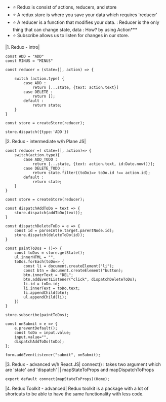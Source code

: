 -   ⭐️ Redux is consist of actions, reducers, and store
-   ⭐️ A redux store is where you save your data which requires 'reducer'
-   ⭐️ A reducer is a function that modifies your data.
    : Reducer is the only thing that can change state, data
    : How? by using Action\*\*\*
-   ⭐️ Subscribe allows us to listen for changes in our store.

|1. Redux - intro|

```
const ADD = "ADD"
const MINUS = "MINUS"

const reducer = (state=[], action) => {

    switch (action.type) {
        case ADD :
            return [...state, {text: action.text}]
        case DELETE :
            return [];
        default :
            return state;
    }
}

const store = createStore(reducer);

store.dispatch({type:'ADD'})
```

|2. Redux - intermediate w/h Plane JS|

```
const reducer =( state=[], action)=> {
    switch(action.type){
        case ADD_TODO :
            return [...state, {text: action.text, id:Date.now()}];
        case DELETE_TODO :
            return state.filter((toDo)=> toDo.id !== action.id);
        default :
            return state;
    }
}

const store = createStore(reducer);

const dispatchAddToDo = text => {
    store.dispatch(addToDo(text));
}

const dispatchDeleteToDo = e => {
    const id = parseInt(e.target.parentNode.id);
    store.dispatch(deleteToDo(id));
}

const paintToDos = ()=> {
    const toDos = store.getState();
    ul.innerHTML = "",
    toDos.forEach(toDo=> {
        const li = document.createElement("li");
        const btn = document.createElement("button);
        btn.innerText = "DEL";
        btn.addEventListener("click", dispatchDeleteToDo);
        li.id = toDo.id;
        li.innerText = toDo.text;
        li.appendChild(btn);
        ul.appendChild(li);
    })
}

store.subscribe(paintToDos);

const onSubmit = e => {
    e.preventDefault();
    const toDo = input.value;
    input.value="",
    dispatchAddToDo(toDo);
};

form.addEventListener("submit", onSubmit);
```

|3. Redux - advanced w/h React.JS|
connect() : takes two argument which are 'state' and 'dispatch' || mapStateToProps and mapDispatchToProps

```
export default connect(mapStateToProps)(Home);
```

|4. Redux Toolkit - advanced|
Redux toolkit is a package with a lot of shortcuts to be able to have the same functionality with less code.

